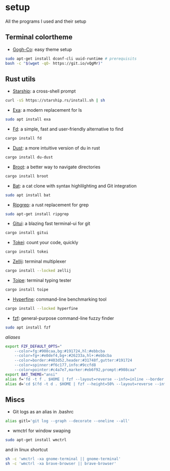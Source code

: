 # setup
All the programs I used and their setup

## Terminal colortheme
- [Gogh-Co](https://github.com/Gogh-Co/Gogh): easy theme setup
```bash
sudo apt-get install dconf-cli uuid-runtime # prerequisits
bash -c "$(wget -qO- https://git.io/vQgMr)"
```

## Rust utils
- [Starship](https://starship.rs/): a cross-shell prompt
```bash
curl -sS https://starship.rs/install.sh | sh
```
- [Exa](https://the.exa.website/): a modern replacement for ls
```bash
sudo apt install exa
```
- [Fd](https://github.com/sharkdp/fd): a simple, fast and user-friendly alternative to find
```bash
cargo install fd
```
- [Dust](https://github.com/bootandy/dust): a more intuitive version of du in rust
```bash
cargo install du-dust
```
- [Broot](https://github.com/Canop/broot): a better way to navigate directories
```bash
cargo install broot
```
- [Bat](https://github.com/sharkdp/bat): a cat clone with syntax highlilghting and Git integration
```bash
sudo apt install bat
```
- [Ripgrep](https://github.com/BurntSushi/ripgrep): a rust replacement for grep
```bash
sudo apt-get install ripgrep
```
- [Gitui](https://github.com/extrawurst/gitui): a blazing fast terminal-ui for git
```bash
cargo install gitui
```
- [Tokei](https://github.com/XAMPPRocky/tokei): count your code, quickly
```bash
cargo install tokei
```
- [Zellij](https://github.com/zellij-org/zellij): terminal multiplexer
```bash
cargo install --locked zellij
```
- [Toipe](https://github.com/Samyak2/toipe): terminal typing tester
```bash
cargo install toipe
```
- [Hyperfine](https://github.com/sharkdp/hyperfine?tab=readme-ov-file): command-line benchmarking tool
```bash
cargo install --locked hyperfine
```
- [fzf](https://github.com/junegunn/fzf): general-purpose command-line fuzzy finder
```bash
sudo apt install fzf
```
*aliases*
```bash
export FZF_DEFAULT_OPTS="
	--color=fg:#908caa,bg:#191724,hl:#ebbcba
	--color=fg+:#e0def4,bg+:#26233a,hl+:#ebbcba
	--color=border:#403d52,header:#31748f,gutter:#191724
	--color=spinner:#f6c177,info:#9ccfd8
	--color=pointer:#c4a7e7,marker:#eb6f92,prompt:#908caa"
export BAT_THEME="ansi"
alias f='fd -t f . $HOME | fzf --layout=reverse --info=inline --border --margin=1 --padding=1 --preview "batcat -n --color=always {}" | xargs -r nvim'
alias d='cd $(fd -t d . $HOME | fzf --height=50% --layout=reverse --info=inline --border --margin=1 --padding=1)'
```
## Miscs
- Git logs as an alias in .bashrc
```bash
alias gitl='git log --graph --decorate --oneline --all'
  ```
- wmctrl for window swaping
```bash
sudo apt-get install wmctrl
```
and in linux shortcut
```bash
sh -c 'wmctrl -xa gnome-terminal || gnome-terminal'
sh -c 'wmctrl -xa brave-browser || brave-browser'
```
